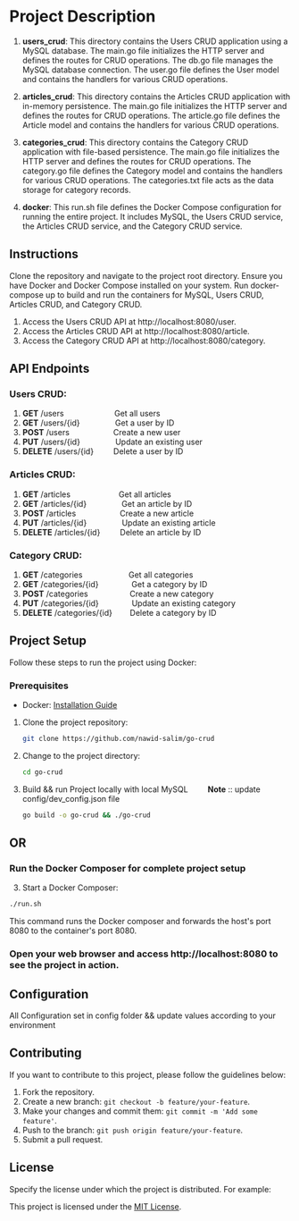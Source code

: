 # Project Description

1.  **users_crud**: This directory contains the Users CRUD application using a MySQL database. The main.go file initializes the HTTP server and defines the routes for CRUD operations. The db.go file manages the MySQL database connection. The user.go file defines the User model and contains the handlers for various CRUD operations.


2. **articles_crud**: This directory contains the Articles CRUD application with in-memory persistence. The main.go file initializes the HTTP server and defines the routes for CRUD operations. The article.go file defines the Article model and contains the handlers for various CRUD operations.


3. **categories_crud**: This directory contains the Category CRUD application with file-based persistence. The main.go file initializes the HTTP server and defines the routes for CRUD operations. The category.go file defines the Category model and contains the handlers for various CRUD operations. The categories.txt file acts as the data storage for category records.


4. **docker**: This run.sh file defines the Docker Compose configuration for running the entire project. It includes MySQL, the Users CRUD service, the Articles CRUD service, and the Category CRUD service.

## Instructions
Clone the repository and navigate to the project root directory.
Ensure you have Docker and Docker Compose installed on your system.
Run docker-compose up to build and run the containers for MySQL, Users CRUD, Articles CRUD, and Category CRUD.
1. Access the Users CRUD API at http://localhost:8080/user.
2. Access the Articles CRUD API at http://localhost:8080/article.
3. Access the Category CRUD API at http://localhost:8080/category.


## API Endpoints
### Users CRUD:
1. **GET** /users<span style="white-space: pre">&nbsp;&nbsp;&nbsp;&nbsp;&nbsp;&nbsp;&nbsp;&nbsp;&nbsp;&nbsp;&nbsp;&nbsp;&nbsp;&nbsp;&nbsp;&nbsp;&nbsp;&nbsp;&nbsp;&nbsp;&nbsp;&nbsp;</span> Get all users
2. **GET** /users/{id}<span style="white-space: pre">&nbsp;&nbsp;&nbsp;&nbsp;&nbsp;&nbsp;&nbsp;&nbsp;&nbsp;&nbsp;&nbsp;&nbsp;&nbsp;&nbsp;&nbsp;</span> Get a user by ID
3. **POST** /users<span style="white-space: pre">&nbsp;&nbsp;&nbsp;&nbsp;&nbsp;&nbsp;&nbsp;&nbsp;&nbsp;&nbsp;&nbsp;&nbsp;&nbsp;&nbsp;&nbsp;&nbsp;&nbsp;&nbsp;&nbsp;</span> Create a new user
4. **PUT** /users/{id}<span style="white-space: pre">&nbsp;&nbsp;&nbsp;&nbsp;&nbsp;&nbsp;&nbsp;&nbsp;&nbsp;&nbsp;&nbsp;&nbsp;&nbsp;&nbsp;&nbsp;</span> Update an existing user
5. **DELETE** /users/{id}<span style="white-space: pre">&nbsp;&nbsp;&nbsp;&nbsp;&nbsp;&nbsp;&nbsp;&nbsp;</span> Delete a user by ID
### Articles CRUD:
1. **GET**     /articles<span style="white-space: pre">&nbsp;&nbsp;&nbsp;&nbsp;&nbsp;&nbsp;&nbsp;&nbsp;&nbsp;&nbsp;&nbsp;&nbsp;&nbsp;&nbsp;&nbsp;&nbsp;&nbsp;&nbsp;&nbsp;&nbsp;&nbsp;&nbsp;</span>Get all articles
2. **GET**     /articles/{id}<span style="white-space: pre">&nbsp;&nbsp;&nbsp;&nbsp;&nbsp;&nbsp;&nbsp;&nbsp;&nbsp;&nbsp;&nbsp;&nbsp;&nbsp;&nbsp;&nbsp;</span> Get an article by ID
3. **POST**    /articles<span style="white-space: pre">&nbsp;&nbsp;&nbsp;&nbsp;&nbsp;&nbsp;&nbsp;&nbsp;&nbsp;&nbsp;&nbsp;&nbsp;&nbsp;&nbsp;&nbsp;&nbsp;&nbsp;&nbsp;&nbsp;</span> Create a new article
4. **PUT**     /articles/{id}<span style="white-space: pre">&nbsp;&nbsp;&nbsp;&nbsp;&nbsp;&nbsp;&nbsp;&nbsp;&nbsp;&nbsp;&nbsp;&nbsp;&nbsp;&nbsp;&nbsp;</span> Update an existing article
5. **DELETE**  /articles/{id}<span style="white-space: pre">&nbsp;&nbsp;&nbsp;&nbsp;&nbsp;&nbsp;&nbsp;&nbsp;</span> Delete an article by ID
### Category CRUD:
1. **GET** /categories<span style="white-space: pre">&nbsp;&nbsp;&nbsp;&nbsp;&nbsp;&nbsp;&nbsp;&nbsp;&nbsp;&nbsp;&nbsp;&nbsp;&nbsp;&nbsp;&nbsp;&nbsp;&nbsp;&nbsp;&nbsp;&nbsp;</span> Get all categories
2. **GET** /categories/{id}<span style="white-space: pre">&nbsp;&nbsp;&nbsp;&nbsp;&nbsp;&nbsp;&nbsp;&nbsp;&nbsp;&nbsp;&nbsp;&nbsp;&nbsp;&nbsp;</span> Get a category by ID
3. **POST** /categories<span style="white-space: pre">&nbsp;&nbsp;&nbsp;&nbsp;&nbsp;&nbsp;&nbsp;&nbsp;&nbsp;&nbsp;&nbsp;&nbsp;&nbsp;&nbsp;&nbsp;&nbsp;&nbsp;&nbsp;</span> Create a new category
4. **PUT** /categories/{id}<span style="white-space: pre">&nbsp;&nbsp;&nbsp;&nbsp;&nbsp;&nbsp;&nbsp;&nbsp;&nbsp;&nbsp;&nbsp;&nbsp;&nbsp;&nbsp;</span> Update an existing category
5. **DELETE** /categories/{id}<span style="white-space: pre">&nbsp;&nbsp;&nbsp;&nbsp;&nbsp;&nbsp;&nbsp;</span> Delete a category by ID


## Project Setup



Follow these steps to run the project using Docker:



### Prerequisites



- Docker: [Installation Guide](https://docs.docker.com/get-docker/)






1. Clone the project repository:



   ```bash
   git clone https://github.com/nawid-salim/go-crud
   ```



2. Change to the project directory:



   ```bash
   cd go-crud
   ```


3. Build && run Project locally with local MySQL <span style="white-space: pre">&nbsp;&nbsp;&nbsp;&nbsp;&nbsp;&nbsp;&nbsp;</span> **Note** :: update config/dev_config.json file



   ```bash
   go build -o go-crud && ./go-crud
   ```

## OR

### Run the Docker Composer for complete project setup


3. Start a Docker Composer:



```bash
./run.sh
```



This command runs the Docker composer and forwards the host's port 8080 to the container's port 8080.



###  Open your web browser and access http://localhost:8080 to see the project in action.




## Configuration



All Configuration set in config folder && update values according to your environment



## Contributing



If you want to contribute to this project, please follow the guidelines below:



1. Fork the repository.
2. Create a new branch: `git checkout -b feature/your-feature`.
3. Make your changes and commit them: `git commit -m 'Add some feature'`.
4. Push to the branch: `git push origin feature/your-feature`.
5. Submit a pull request.



## License



Specify the license under which the project is distributed. For example:



This project is licensed under the [MIT License](https://opensource.org/licenses/MIT).